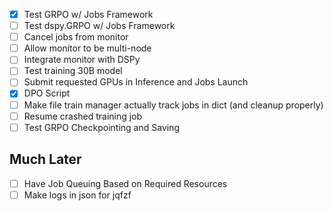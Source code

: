 - [x] Test GRPO w/ Jobs Framework
- [ ] Test dspy.GRPO w/ Jobs Framework
- [ ] Cancel jobs from monitor
- [ ] Allow monitor to be multi-node
- [ ] Integrate monitor with DSPy
- [ ] Test training 30B model
- [ ] Submit requested GPUs in Inference and Jobs Launch
- [x] DPO Script
- [ ] Make file train manager actually track jobs in dict (and cleanup properly)
- [ ] Resume crashed training job
- [ ] Test GRPO Checkpointing and Saving

## Much Later
- [ ] Have Job Queuing Based on Required Resources
- [ ] Make logs in json for jqfzf
